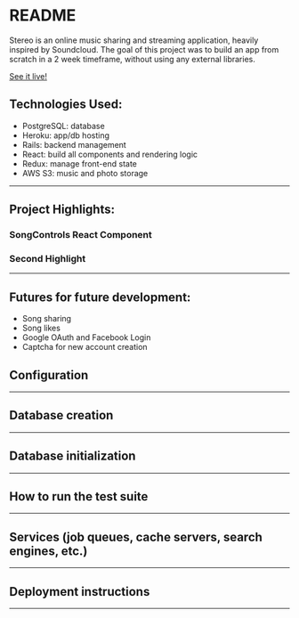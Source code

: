 # README

Stereo is an online music sharing and streaming application, heavily inspired by Soundcloud. 
The goal of this project was to build an app from scratch in a 2 week timeframe, without using any external libraries.

[See it live!](https://stereocloud.herokuapp.com/#/)

## Technologies Used:

- PostgreSQL: database
- Heroku: app/db hosting
- Rails: backend management
- React: build all components and rendering logic 
- Redux: manage front-end state
- AWS S3: music and photo storage

---

## Project Highlights:

### SongControls React Component

### Second Highlight

---

## Futures for future development:

- Song sharing
- Song likes
- Google OAuth and Facebook Login
- Captcha for new account creation

## Configuration

---

## Database creation

---

## Database initialization

---

## How to run the test suite

---

## Services (job queues, cache servers, search engines, etc.)

---

## Deployment instructions

---
